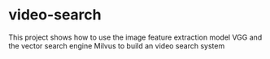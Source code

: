 # video-search
This project shows how to use the image feature extraction model VGG and the vector search engine Milvus to build an video search system
